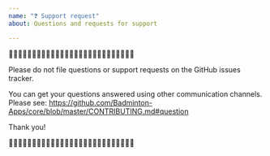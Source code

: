 ```yaml
---
name: "❓ Support request"
about: Questions and requests for support

---
```


🛑🛑🛑🛑🛑🛑🛑🛑🛑🛑🛑🛑🛑🛑🛑🛑🛑🛑🛑🛑🛑🛑🛑🛑🛑🛑🛑

Please do not file questions or support requests on the GitHub issues tracker.

You can get your questions answered using other communication channels. Please see: 
https://github.com/Badminton-Apps/core/blob/master/CONTRIBUTING.md#question

Thank you!

🛑🛑🛑🛑🛑🛑🛑🛑🛑🛑🛑🛑🛑🛑🛑🛑🛑🛑🛑🛑🛑🛑🛑🛑🛑🛑🛑